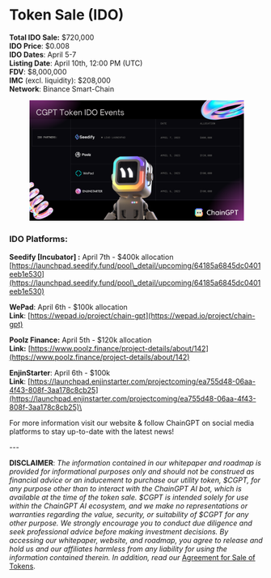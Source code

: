 # Token Sale (IDO)

**Total IDO Sale:** $720,000\
**IDO Price**: $0.008\
**IDO Dates**: April 5-7\
**Listing Date**: April 10th, 12:00 PM (UTC)\
**FDV**: $8,000,000\
**IMC** (excl. liquidity): $208,000\
**Network**: Binance Smart-Chain

<figure><img src="../../.gitbook/assets/New_Twitter_Posts (2).png" alt=""><figcaption></figcaption></figure>

### IDO Platforms:

**Seedify \[Incubator] :** April 7th - $400k allocation\
[https://launchpad.seedify.fund/pool\_detail/upcoming/64185a6845dc0401eeb1e530](https://launchpad.seedify.fund/pool\_detail/upcoming/64185a6845dc0401eeb1e530)

**WePad**: April 6th - $100k allocation\
**Link**: [https://wepad.io/project/chain-gpt](https://wepad.io/project/chain-gpt)

**Poolz Finance:** April 5th - $120k allocation\
**Link:** [https://www.poolz.finance/project-details/about/142](https://www.poolz.finance/project-details/about/142)

**EnjinStarter**: April 6th - $100k\
**Link**: [https://launchpad.enjinstarter.com/projectcoming/ea755d48-06aa-4f43-808f-3aa178c8cb25](https://launchpad.enjinstarter.com/projectcoming/ea755d48-06aa-4f43-808f-3aa178c8cb25)\


For more information visit our website & follow ChainGPT on social media platforms to stay up-to-date with the latest news!

\---

**DISCLAIMER**: _The information contained in our whitepaper and roadmap is provided for informational purposes only and should not be construed as financial advice or an inducement to purchase our utility token, $CGPT, for any purpose other than to interact with the ChainGPT AI bot, which is available at the time of the token sale. $CGPT is intended solely for use within the ChainGPT AI ecosystem, and we make no representations or warranties regarding the value, security, or suitability of $CGPT for any other purpose. We strongly encourage you to conduct due diligence and seek professional advice before making investment decisions. By accessing our whitepaper, website, and roadmap, you agree to release and hold us and our affiliates harmless from any liability for using the information contained therein.  In addition, read our_ [Agreement for Sale of Tokens](https://www.chaingpt.org/licences).
